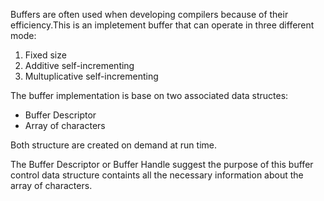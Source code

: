 Buffers are often used when developing compilers because of their efficiency.This is an impletement buffer that can operate in three different mode:
1. Fixed size 
2. Additive self-incrementing 
3. Multuplicative self-incrementing 

The buffer implementation is base on two associated data structes: 
* Buffer Descriptor
* Array of characters

Both structure are created on demand at run time. 

The Buffer Descriptor or Buffer Handle suggest the purpose of this buffer control data structure containts all the necessary information about the array of characters.
